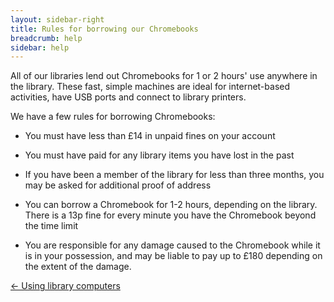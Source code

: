 ```yaml
---
layout: sidebar-right
title: Rules for borrowing our Chromebooks
breadcrumb: help
sidebar: help
---
```


All of our libraries lend out Chromebooks for 1 or 2 hours' use anywhere in the library. These fast, simple machines are ideal for internet-based activities, have USB ports and connect to library printers.

We have a few rules for borrowing Chromebooks:

* You must have less than £14 in unpaid fines on your account

* You must have paid for any library items you have lost in the past

* If you have been a member of the library for less than three months, you may be asked for additional proof of address

* You can borrow a Chromebook for 1-2 hours, depending on the library. There is a 13p fine for every minute you have the Chromebook beyond the time limit

* You are responsible for any damage caused to the Chromebook while it is in your possession, and may be liable to pay up to £180 depending on the extent of the damage.

[&larr; Using library computers](/help/using-library-pcs)

